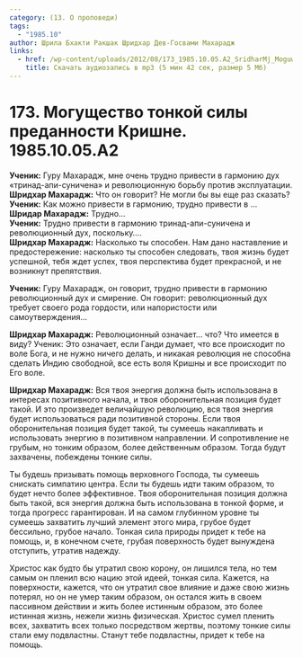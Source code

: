```yaml
---
category: (13. О проповеди)
tags:
  - "1985.10"
author: Шрила Бхакти Ракшак Шридхар Дев-Госвами Махарадж
links:
  - href: /wp-content/uploads/2012/08/173_1985.10.05.A2_SridharMj_Moguwestvo_tonkoy_sily_predannosti_Krishne.mp3
    title: Скачать аудиозапись в mp3 (5 мин 42 сек, размер 5 Мб)
---
```


# 173. Могущество тонкой силы преданности Кришне. 1985.10.05.A2

**Ученик:** Гуру Махарадж, мне очень трудно привести в гармонию дух «тринад-апи-суничена» и революционную борьбу против эксплуатации.\
**Шридхар Махарадж:** Что он говорит? Не могли бы вы еще раз сказать?\
**Ученик:** Как можно привести в гармонию, трудно привести в …\
**Шридар Махарадж:** Трудно…\
**Ученик:** Трудно привести в гармонию тринад-апи-суничена и революционный дух, поскольку….\
**Шридхар Махарадж:** Насколько ты способен. Нам дано наставление и предостережение: насколько ты способен следовать, твоя жизнь будет успешной, тебя ждет успех, твоя перспектива будет прекрасной, и не возникнут препятствия.

**Ученик:** Гуру Махарадж, он говорит, трудно привести в гармонию революционный дух и смирение. Он говорит: революционный дух требует своего рода гордости, или напористости или самоутверждения…

**Шридхар Махарадж:** Революционный означает… что? Что имеется в виду? Ученик: Это означает, если Ганди думает, что все происходит по воле Бога, и не нужно ничего делать, и никакая революция не способна сделать Индию свободной, все есть воля Кришны и все происходит по Его воле.

**Шридхар Махарадж:** Вся твоя энергия должна быть использована в интересах позитивного начала, и твоя оборонительная позиция будет такой. И это произведет величайшую революцию, вся твоя энергия будет использоваться ради позитивной стороны. Если твоя оборонительная позиция будет такой, ты сумеешь накапливать и использовать энергию в позитивном направлении. И сопротивление не грубым, но тонким образом, более действенным образом. Тогда будут захвачены, побеждены тонкие силы.

Ты будешь призывать помощь верховного Господа, ты сумеешь снискать симпатию центра. Если ты будешь идти таким образом, то будет нечто более эффективное. Твоя оборонительная позиция должна быть такой, вся энергия должна быть использована в тонкой форме, и тогда прогресс гарантирован. И на самом глубинном уровне ты сумеешь захватить лучший элемент этого мира, грубое будет бессильно, грубое начало. Тонкая сила природы придет к тебе на помощь, и, в конечном счете, грубая поверхность будет вынуждена отступить, утратив надежду.

Христос как будто бы утратил свою корону, он лишился тела, но тем самым он пленил всю нацию этой идеей, тонкая сила. Кажется, на поверхности, кажется, что он утратил свое влияние и даже свою жизнь потерял, но он не умер таким образом, он остался жить в своем пассивном действии и жить более истинным образом, это более истинная жизнь, нежели жизнь физическая. Христос сумел пленить всех, захватить всех только посредством жертвы, поэтому тонкие силы стали ему подвластны. Станут тебе подвластны, придет к тебе на помощь.

